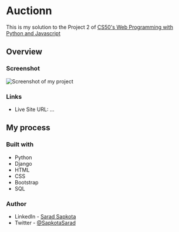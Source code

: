 # Auctionn

This is my solution to the Project 2 of [CS50's Web Programming with Python and Javascript](https://cs50.harvard.edu/web/2020/)

## Overview

### Screenshot

![Screenshot of my project](./Screenshot.png)

### Links

- Live Site URL: ...

## My process

### Built with

- Python
- Django
- HTML
- CSS
- Bootstrap
- SQL

### Author

- LinkedIn - [Sarad Sapkota](https://www.linkedin.com/in/sarad-sapkota/)
- Twitter - [@SapkotaSarad](https://twitter.com/SapkotaSarad)
 
 
